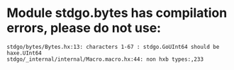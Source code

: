 # Module stdgo.bytes has compilation errors, please do not use:
```
stdgo/bytes/Bytes.hx:13: characters 1-67 : stdgo.GoUInt64 should be haxe.UInt64
stdgo/_internal/internal/Macro.macro.hx:44: non hxb types:,233

```


